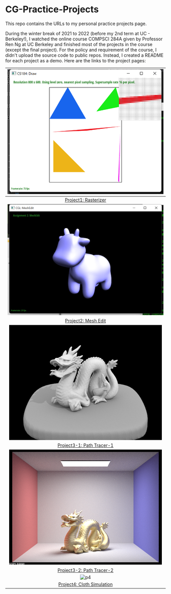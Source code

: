 # CG-Practice-Projects
This repo contains the URLs to my personal practice projects page.

During the winter break of 2021 to 2022 (before my 2nd term at UC - Berkeley!), I watched the online course COMPSCI 284A given by Professor Ren Ng at UC Berkeley and finished most of the projects in the course (except the final project). For the policy and requirement of the course, I didn't upload the source code to public repos. Instead, I created a README for each project as a demo. Here are the links to the project pages:

|                 ![p1](/covers/project1.png)                  |
| :----------------------------------------------------------: |
| [Project1: Rasterizer](https://cu2018.github.io/CS284A-P1-Rasterizer-SP21/) |
|                 ![p2](/covers/project2.png)                  |
| [Project2: Mesh Edit](https://cu2018.github.io/CS284A-P2-Meshedit-SP21/) |
|               ![p3-1](/covers/project3-1.png)                |
| [Project3-1: Path Tracer-1](https://cu2018.github.io/CS284A-P3-PathTracer1-SP21/) |
|               ![p3-2](/covers/project3-2.png)                |
| [Project3-2: Path Tracer-2](https://cu2018.github.io/CS284A-P3-PathTracer2-SP21/) |
|                 ![p4](/covers/project4.gif)                  |
| [Project4: Cloth Simulation](https://cu2018.github.io/CS284A-P4-ClothSim-SP21/) |
